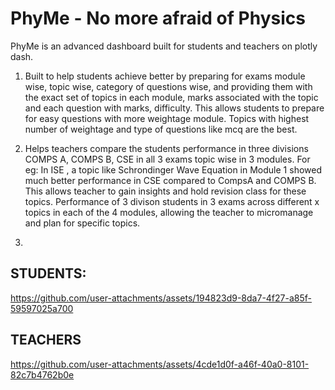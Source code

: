 # PhyMe - No more afraid of Physics

PhyMe is an advanced dashboard built for students and teachers on plotly dash. 
1. Built to help students achieve better by preparing for exams module wise, topic wise, category of questions wise, and providing them with the exact set of topics in each module, marks associated with the topic and each question with marks, difficulty. This allows students to prepare for easy questions with more weightage module. Topics with highest number of weightage and type of questions like mcq are the best. 

2. Helps teachers compare the students performance in three divisions COMPS A, COMPS B, CSE in all 3 exams topic wise in 3 modules. For eg: In ISE , a topic like Schrondinger Wave Equation in Module 1 showed much better performance in CSE compared to CompsA and COMPS B. This allows teacher to gain insights and hold revision class for these topics. Performance of 3 divison students in 3 exams across different x topics in each of the 4 modules, allowing the teacher to micromanage and plan for specific topics.
3. 
## STUDENTS:
https://github.com/user-attachments/assets/194823d9-8da7-4f27-a85f-59597025a700


## TEACHERS
https://github.com/user-attachments/assets/4cde1d0f-a46f-40a0-8101-82c7b4762b0e


